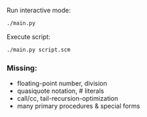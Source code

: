 Run interactive mode:
```sh
./main.py
```

Execute script:
```sh
./main.py script.scm
```

### Missing:
* floating-point number, division
* quasiquote notation, # literals
* call/cc, tail-recursion-optimization
* many primary procedures & special forms
